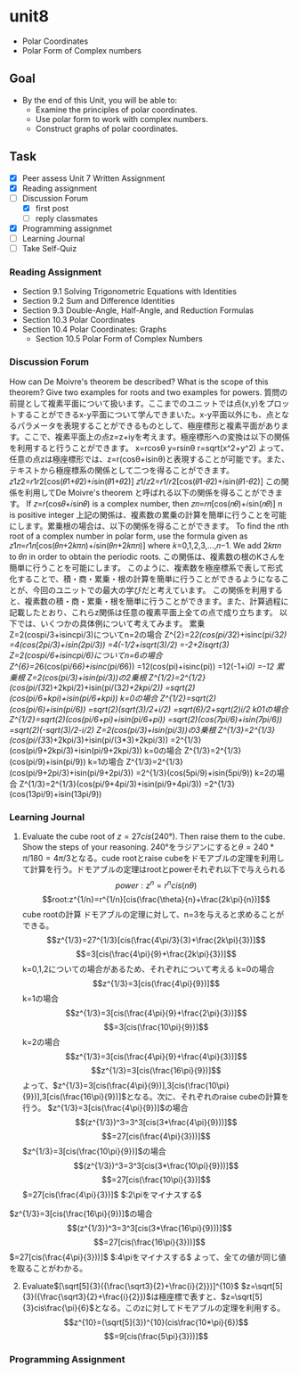 # unit8

- Polar Coordinates
- Polar Form of Complex numbers

## Goal

- By the end of this Unit, you will be able to:
  - Examine the principles of polar coordinates.
  - Use polar form to work with complex numbers.
  - Construct graphs of polar coordinates.

## Task

- [x] Peer assess Unit 7 Written Assignment
- [x] Reading assignment
- [ ] Discussion Forum
  - [x] first post
  - [ ] reply classmates
- [x] Programming assignmet
- [ ] Learning Journal
- [ ] Take Self-Quiz

### Reading Assignment

- Section 9.1 Solving Trigonometric Equations with Identities
- Section 9.2 Sum and Difference Identities
- Section 9.3 Double-Angle, Half-Angle, and Reduction Formulas
- Section 10.3 Polar Coordinates
- Section 10.4 Polar Coordinates: Graphs
  - Section 10.5 Polar Form of Complex Numbers

### Discussion Forum

How can De Moivre's theorem be described? What is the scope of this theorem? Give two examples for roots and two examples for powers.
質問の前提として複素平面について扱います。ここまでのユニットでは点(x,y)をプロットすることができるx-y平面について学んできまいた。x-y平面以外にも、点となるパラメータを表現することができるものとして、極座標形と複素平面があります。ここで、複素平面上の点z=z+iyを考えます。極座標形への変換は以下の関係を利用すると行うことができます。
x=rcosθ
y=rsinθ
r=sqrt(x^2+y^2)
よって、任意の点zは極座標形では、z=r(cosθ+isinθ)と表現することが可能です。また、テキストから極座標系の関係として二つを得ることができます。
𝑧1𝑧2=𝑟1𝑟2[cos(𝜃1+𝜃2)+𝑖sin(𝜃1+𝜃2)]
𝑧1/𝑧2=𝑟1/𝑟2[cos(𝜃1-𝜃2)+𝑖sin(𝜃1-𝜃2)]
この関係を利用してDe Moivre's theorem と呼ばれる以下の関係を得ることができます。
If 𝑧=𝑟(cos𝜃+𝑖sin𝜃) is a complex number, then
𝑧𝑛=𝑟𝑛[cos(𝑛𝜃)+𝑖sin(𝑛𝜃)]
n is positive integer
上記の関係は、複素数の累乗の計算を簡単に行うことを可能にします。累乗根の場合は、以下の関係を得ることができます。
To find the 𝑛th root of a complex number in polar form, use the formula given as
𝑧1𝑛=𝑟1𝑛[cos(𝜃𝑛+2𝑘𝜋𝑛)+𝑖sin(𝜃𝑛+2𝑘𝜋𝑛)]
where 𝑘=0,1,2,3,...,𝑛−1. We add 2𝑘𝜋𝑛 to 𝜃𝑛 in order to obtain the periodic roots.
この関係は、複素数の根のKさんを簡単に行うことを可能にします。
このように、複素数を極座標系で表して形式化することで、積・商・累乗・根の計算を簡単に行うことができるようになることが、今回のユニットでの最大の学びだと考えています。
この関係を利用すると、複素数の積・商・累乗・根を簡単に行うことができます。また、計算過程に記載したとおり、これらz関係は任意の複素平面上全ての点で成り立ちます。
以下では、いくつかの具体例について考えてみます。
累乗
Z=2(cospi/3+isincpi/3)についてn=2の場合
Z^{2}=2*2(cos(pi/3*2)+isinc(pi/3*2)
=4(cos(2pi/3)+isin(2pi/3))
=4(-1/2+isqrt(3)/2)
=-2+2isqrt(3)
Z=2(cospi/6+isincpi/6)についてn=6の場合
Z^{6}=2*6(cos(pi/6*6)+isinc(pi/6*6))
=12(cos(pi)+isinc(pi))
=12(-1+i*0)
=-12
累乗根
Z=2(cos(pi/3)+isin(pi/3))の2乗根
Z^{1/2}=2^{1/2}(cos(pi/(3*2)+2kpi/2)+isin(pi/(3*2)+2kpi/2))
=sqrt(2)(cos(pi/6+kpi)+isin(pi/6+kpi))
k=0の場合
Z^{1/2}=sqrt(2)(cos(pi/6)+isin(pi/6))
=sqrt(2)(sqrt(3)/2+i/2)
=sqrt(6)/2+sqrt(2)i/2
k01の場合
Z^{1/2}=sqrt(2)(cos(pi/6+pi)+isin(pi/6+pi))
=sqrt(2)(cos(7pi/6)+isin(7pi/6))
=sqrt(2)(-sqrt(3)/2-i/2)
Z=2(cos(pi/3)+isin(pi/3))の3乗根
Z^{1/3}=2^{1/3}(cos(pi/(3*3)+2kpi/3)+isin(pi/(3*3)+2kpi/3))
=2^{1/3}(cos(pi/9+2kpi/3)+isin(pi/9+2kpi/3))
k=0の場合
Z^{1/3}=2^{1/3}(cos(pi/9)+isin(pi/9))
k=1の場合
Z^{1/3}=2^{1/3}(cos(pi/9+2pi/3)+isin(pi/9+2pi/3))
=2^{1/3}(cos(5pi/9)+isin(5pi/9))
k=2の場合
Z^{1/3}=2^{1/3}(cos(pi/9+4pi/3)+isin(pi/9+4pi/3))
=2^{1/3}(cos(13pi/9)+isin(13pi/9))

### Learning Journal

1. Evaluate the cube root of $z=27cis(240°)$. Then raise them to the cube. Show the steps of your reasoning.
240°をラジアンにすると$θ=240* \pi/180=4 \pi /3$となる。cude rootとraise cubeをドモアブルの定理を利用して計算を行う。ドモアブルの定理はrootとpowerそれぞれ以下で与えられる
$$power:z^n=r^ncis(n\theta)$$
$$root:z^{1/n}=r^{1/n}[cis(\frac{\theta}{n}+\frac{2k\pi}{n})]$$
cube rootの計算
ドモアブルの定理に対して、n=3を与えると求めることができる。
$$z^{1/3}=27^{1/3}[cis(\frac{4\pi/3}{3}+\frac{2k\pi}{3})]$$
$$=3[cis(\frac{4\pi}{9}+\frac{2k\pi}{3})]$$
k=0,1,2についての場合があるため、それぞれについて考える
k=0の場合
$$z^{1/3}=3[cis(\frac{4\pi}{9})]$$
k=1の場合
$$z^{1/3}=3[cis(\frac{4\pi}{9}+\frac{2\pi}{3})]$$
$$=3[cis(\frac{10\pi}{9})]$$
k=2の場合
$$z^{1/3}=3[cis(\frac{4\pi}{9}+\frac{4\pi}{3})]$$
$$z^{1/3}=3[cis(\frac{16\pi}{9})]$$
よって、$z^{1/3}=3[cis(\frac{4\pi}{9})],3[cis(\frac{10\pi}{9})],3[cis(\frac{16\pi}{9})]$となる。次に、それぞれのraise cubeの計算を行う。
$z^{1/3}=3[cis(\frac{4\pi}{9})]$の場合
$$(z^{1/3})^3=3^3[cis(3*\frac{4\pi}{9}))]$$
$$=27[cis(\frac{4\pi}{3}))]$$
$z^{1/3}=3[cis(\frac{10\pi}{9})]$の場合
$$(z^{1/3})^3=3^3[cis(3*\frac{10\pi}{9}))]$$
$$=27[cis(\frac{10\pi}{3})]$$
$=27[cis(\frac{4\pi}{3})]$ $:2\piをマイナスする$

$z^{1/3}=3[cis(\frac{16\pi}{9})]$の場合
$$(z^{1/3})^3=3^3[cis(3*\frac{16\pi}{9}))]$$
$$=27[cis(\frac{16\pi}{3}))]$$
$=27[cis(\frac{4\pi}{3}))]$ $:4\piをマイナスする$
よって、全ての値が同じ値を取ることがわかる。

2. Evaluate$[\sqrt[5]{3}({\frac{\sqrt3}{2}+\frac{i}{2}})]^{10}$
$z=\sqrt[5]{3}({\frac{\sqrt3}{2}+\frac{i}{2}})$は極座標で表すと、$z=\sqrt[5]{3}cis\frac{\pi}{6}$となる。このzに対してドモアブルの定理を利用する。
$$z^{10}=(\sqrt[5]{3})^{10}(cis\frac{10*\pi}{6})$$
$$=9[cis(\frac{5\pi}{3}))]$$

### Programming Assignment
